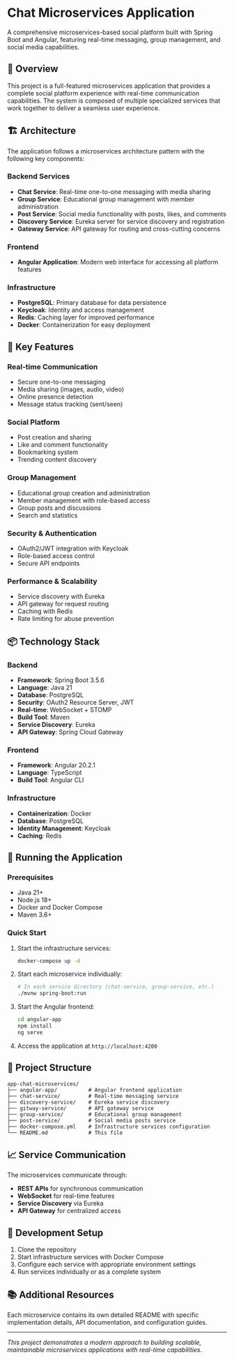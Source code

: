 # Chat Microservices Application

A comprehensive microservices-based social platform built with Spring Boot and Angular, featuring real-time messaging, group management, and social media capabilities.

## 🌟 Overview

This project is a full-featured microservices application that provides a complete social platform experience with real-time communication capabilities. The system is composed of multiple specialized services that work together to deliver a seamless user experience.

## 🏗️ Architecture

The application follows a microservices architecture pattern with the following key components:

### Backend Services
- **Chat Service**: Real-time one-to-one messaging with media sharing
- **Group Service**: Educational group management with member administration
- **Post Service**: Social media functionality with posts, likes, and comments
- **Discovery Service**: Eureka server for service discovery and registration
- **Gateway Service**: API gateway for routing and cross-cutting concerns

### Frontend
- **Angular Application**: Modern web interface for accessing all platform features

### Infrastructure
- **PostgreSQL**: Primary database for data persistence
- **Keycloak**: Identity and access management
- **Redis**: Caching layer for improved performance
- **Docker**: Containerization for easy deployment

## 🚀 Key Features

### Real-time Communication
- Secure one-to-one messaging
- Media sharing (images, audio, video)
- Online presence detection
- Message status tracking (sent/seen)

### Social Platform
- Post creation and sharing
- Like and comment functionality
- Bookmarking system
- Trending content discovery

### Group Management
- Educational group creation and administration
- Member management with role-based access
- Group posts and discussions
- Search and statistics

### Security & Authentication
- OAuth2/JWT integration with Keycloak
- Role-based access control
- Secure API endpoints

### Performance & Scalability
- Service discovery with Eureka
- API gateway for request routing
- Caching with Redis
- Rate limiting for abuse prevention

## 📦 Technology Stack

### Backend
- **Framework**: Spring Boot 3.5.6
- **Language**: Java 21
- **Database**: PostgreSQL
- **Security**: OAuth2 Resource Server, JWT
- **Real-time**: WebSocket + STOMP
- **Build Tool**: Maven
- **Service Discovery**: Eureka
- **API Gateway**: Spring Cloud Gateway

### Frontend
- **Framework**: Angular 20.2.1
- **Language**: TypeScript
- **Build Tool**: Angular CLI

### Infrastructure
- **Containerization**: Docker
- **Database**: PostgreSQL
- **Identity Management**: Keycloak
- **Caching**: Redis

## 🏃 Running the Application

### Prerequisites
- Java 21+
- Node.js 18+
- Docker and Docker Compose
- Maven 3.6+

### Quick Start
1. Start the infrastructure services:
   ```bash
   docker-compose up -d
   ```

2. Start each microservice individually:
   ```bash
   # In each service directory (chat-service, group-service, etc.)
   ./mvnw spring-boot:run
   ```

3. Start the Angular frontend:
   ```bash
   cd angular-app
   npm install
   ng serve
   ```

4. Access the application at `http://localhost:4200`

## 📁 Project Structure

```
app-chat-microservices/
├── angular-app/          # Angular frontend application
├── chat-service/         # Real-time messaging service
├── discovery-service/    # Eureka service discovery
├── gitway-service/       # API gateway service
├── group-service/        # Educational group management
├── post-service/         # Social media posts service
├── docker-compose.yml    # Infrastructure services configuration
└── README.md             # This file
```

## 📈 Service Communication

The microservices communicate through:
- **REST APIs** for synchronous communication
- **WebSocket** for real-time features
- **Service Discovery** via Eureka
- **API Gateway** for centralized access

## 🔧 Development Setup

1. Clone the repository
2. Start infrastructure services with Docker Compose
3. Configure each service with appropriate environment settings
4. Run services individually or as a complete system

## 📚 Additional Resources

Each microservice contains its own detailed README with specific implementation details, API documentation, and configuration guides.

---
*This project demonstrates a modern approach to building scalable, maintainable microservices applications with real-time capabilities.*